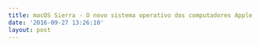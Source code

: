 ```yaml
---
title: macOS Sierra - O novo sistema operativo dos computadores Apple
date: '2016-09-27 13:26:10'
layout: post
---
```

